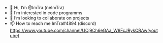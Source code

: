 - 👋 Hi, I’m @ImTra (neImTra)
- 👀 I’m interested in code programms
- 💞️ I’m looking to collaborate on projects
- 📫 How to reach me ImTra#4894 (discord) https://www.youtube.com/channel/UCj9Ch6eGAa_W8FcJRykCRAw(youtube)

